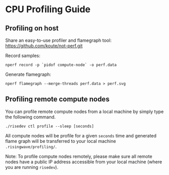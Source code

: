 # CPU Profiling Guide

## Profiling on host
Share an easy-to-use profiler and flamegraph tool: https://github.com/koute/not-perf.git

Record samples:

```shell
nperf record -p `pidof compute-node` -o perf.data
```

Generate flamegraph:

```shell
nperf flamegraph --merge-threads perf.data > perf.svg
```

## Profiling remote compute nodes
You can profile remote compute nodes from a local machine by simply type the following command.
```shell
./risedev ctl profile --sleep [seconds]
```
All compute nodes will be profile for a given `seconds` time and generated flame graph will be transferred to your local machine `.risingwave/profiling/`.

Note: To profile compute nodes remotely, please make sure all remote nodes have a public IP address accessible from your local machine (where you are running `risedev`).

